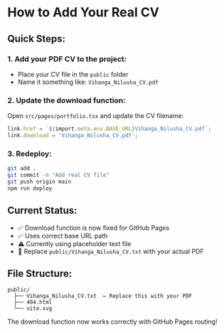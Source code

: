 # How to Add Your Real CV

## Quick Steps:

### 1. **Add your PDF CV to the project:**
   - Place your CV file in the `public` folder
   - Name it something like: `Vihanga_Nilusha_CV.pdf`

### 2. **Update the download function:**
   Open `src/pages/portfolio.tsx` and update the CV filename:
   ```typescript
   link.href = `${import.meta.env.BASE_URL}Vihanga_Nilusha_CV.pdf`;
   link.download = 'Vihanga_Nilusha_CV.pdf';
   ```

### 3. **Redeploy:**
   ```bash
   git add .
   git commit -m "Add real CV file"
   git push origin main
   npm run deploy
   ```

## Current Status:
- ✅ Download function is now fixed for GitHub Pages
- ✅ Uses correct base URL path
- ⚠️ Currently using placeholder text file
- 📝 Replace `public/Vihanga_Nilusha_CV.txt` with your actual PDF

## File Structure:
```
public/
  ├── Vihanga_Nilusha_CV.txt  ← Replace this with your PDF
  ├── 404.html
  └── vite.svg
```

The download function now works correctly with GitHub Pages routing!
